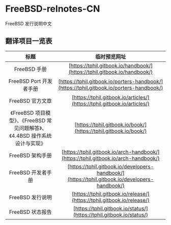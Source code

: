 # FreeBSD-relnotes-CN

FreeBSD 发行说明中文


## 翻译项目一览表

|                                     标题                                     | 临时预览网址 |
| :-----------------------------------------------------------------------------: | :------------: |
|                                 FreeBSD 手册                                 |       [https://tphil.gitbook.io/handbook/](https://tphil.gitbook.io/handbook/)       |
|                            FreeBSD Port 开发者手册                            |       [https://tphil.gitbook.io/porters-handbook/](https://tphil.gitbook.io/porters-handbook/)       |
|                               FreeBSD 官方文章                               |       [https://tphil.gitbook.io/articles/](https://tphil.gitbook.io/articles/)       |
| 《FreeBSD 项目模型》、《FreeBSD 常见问题解答》、《4.4BSD 操作系统设计与实现》 |       [https://tphil.gitbook.io/book/](https://tphil.gitbook.io/book/)       |
|                               FreeBSD 架构手册                               |       [https://tphil.gitbook.io/arch-handbook/](https://tphil.gitbook.io/arch-handbook/)       |
|                              FreeBSD 开发者手册                              |       [https://tphil.gitbook.io/developers-handbook/](https://tphil.gitbook.io/developers-handbook/)       |
|                               FreeBSD 发行说明                               |       [https://tphil.gitbook.io/release/](https://tphil.gitbook.io/release/)       |
|                               FreeBSD 状态报告                               |       [https://tphil.gitbook.io/status/](https://tphil.gitbook.io/status/)       |
